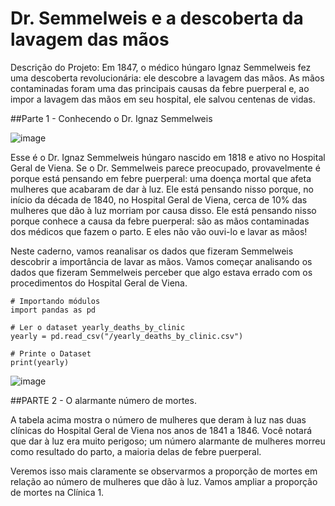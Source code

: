 # Dr. Semmelweis e a descoberta da lavagem das mãos

Descrição do Projeto: Em 1847, o médico húngaro Ignaz Semmelweis fez uma descoberta revolucionária: ele descobre a lavagem das mãos. As mãos contaminadas foram uma das principais causas da febre puerperal e, ao impor a lavagem das mãos em seu hospital, ele salvou centenas de vidas.

##Parte 1 - Conhecendo o Dr. Ignaz Semmelweis

![image](https://user-images.githubusercontent.com/84130785/183248102-cad5ffd4-e58f-49ad-8c9d-68efafa8a7e3.png)

Esse é o Dr. Ignaz Semmelweis húngaro nascido em 1818 e ativo no Hospital Geral de Viena. Se o Dr. Semmelweis parece preocupado, provavelmente é porque está pensando em febre puerperal: uma doença mortal que afeta mulheres que acabaram de dar à luz. Ele está pensando nisso porque, no início da década de 1840, no Hospital Geral de Viena, cerca de 10% das mulheres que dão à luz morriam por causa disso. Ele está pensando nisso porque conhece a causa da febre puerperal: são as mãos contaminadas dos médicos que fazem o parto. E eles não vão ouvi-lo e lavar as mãos!

Neste caderno, vamos reanalisar os dados que fizeram Semmelweis descobrir a importância de lavar as mãos. Vamos começar analisando os dados que fizeram Semmelweis perceber que algo estava errado com os procedimentos do Hospital Geral de Viena.

```
# Importando módulos
import pandas as pd

# Ler o dataset yearly_deaths_by_clinic
yearly = pd.read_csv("/yearly_deaths_by_clinic.csv")

# Printe o Dataset
print(yearly)
```
![image](https://user-images.githubusercontent.com/84130785/183248139-04185312-cf55-4208-aac3-41c00818e9e8.png)

##PARTE 2 - O alarmante número de mortes.

A tabela acima mostra o número de mulheres que deram à luz nas duas clínicas do Hospital Geral de Viena nos anos de 1841 a 1846. Você notará que dar à luz era muito perigoso; um número alarmante de mulheres morreu como resultado do parto, a maioria delas de febre puerperal.

Veremos isso mais claramente se observarmos a proporção de mortes em relação ao número de mulheres que dão à luz. Vamos ampliar a proporção de mortes na Clínica 1.



